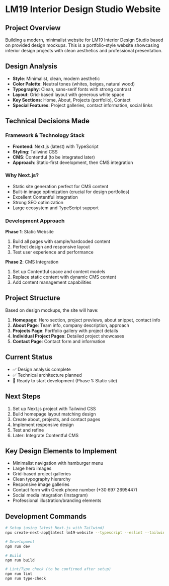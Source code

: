 # LM19 Interior Design Studio Website

## Project Overview
Building a modern, minimalist website for LM19 Interior Design Studio based on provided design mockups. This is a portfolio-style website showcasing interior design projects with clean aesthetics and professional presentation.

## Design Analysis
- **Style**: Minimalist, clean, modern aesthetic
- **Color Palette**: Neutral tones (whites, beiges, natural wood)
- **Typography**: Clean, sans-serif fonts with strong contrast
- **Layout**: Grid-based layout with generous white space
- **Key Sections**: Home, About, Projects (portfolio), Contact
- **Special Features**: Project galleries, contact information, social links

## Technical Decisions Made

### Framework & Technology Stack
- **Frontend**: Next.js (latest) with TypeScript
- **Styling**: Tailwind CSS 
- **CMS**: Contentful (to be integrated later)
- **Approach**: Static-first development, then CMS integration

### Why Next.js?
- Static site generation perfect for CMS content
- Built-in image optimization (crucial for design portfolios)
- Excellent Contentful integration
- Strong SEO optimization
- Large ecosystem and TypeScript support

### Development Approach
**Phase 1**: Static Website
1. Build all pages with sample/hardcoded content
2. Perfect design and responsive layout
3. Test user experience and performance

**Phase 2**: CMS Integration
1. Set up Contentful space and content models
2. Replace static content with dynamic CMS content
3. Add content management capabilities

## Project Structure
Based on design mockups, the site will have:

1. **Homepage**: Hero section, project previews, about snippet, contact info
2. **About Page**: Team info, company description, approach
3. **Projects Page**: Portfolio gallery with project details
4. **Individual Project Pages**: Detailed project showcases
5. **Contact Page**: Contact form and information

## Current Status
- ✅ Design analysis complete
- ✅ Technical architecture planned
- 🔄 Ready to start development (Phase 1: Static site)

## Next Steps
1. Set up Next.js project with Tailwind CSS
2. Build homepage layout matching design
3. Create about, projects, and contact pages
4. Implement responsive design
5. Test and refine
6. Later: Integrate Contentful CMS

## Key Design Elements to Implement
- Minimalist navigation with hamburger menu
- Large hero images
- Grid-based project galleries
- Clean typography hierarchy
- Responsive image galleries
- Contact form with Greek phone number (+30 697 2695447)
- Social media integration (Instagram)
- Professional illustration/branding elements

## Development Commands
```bash
# Setup (using latest Next.js with Tailwind)
npx create-next-app@latest lm19-website --typescript --eslint --tailwind --app

# Development
npm run dev

# Build
npm run build

# Lint/Type check (to be confirmed after setup)
npm run lint
npm run type-check
```